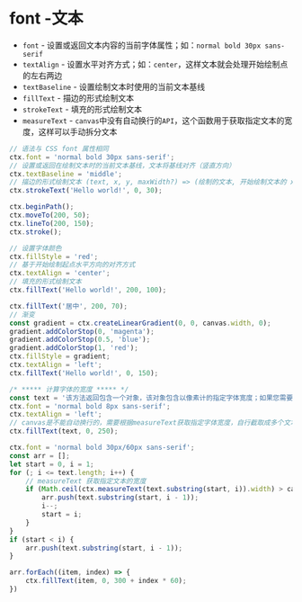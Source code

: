 # font -文本

- `font` - 设置或返回文本内容的当前字体属性；如：`normal bold 30px sans-serif`
- `textAlign` - 设置水平对齐方式；如：`center`，这样文本就会处理开始绘制点的左右两边
- `textBaseline` - 设置绘制文本时使用的当前文本基线
- `fillText` - 描边的形式绘制文本
- `strokeText` - 填充的形式绘制文本
- `measureText` - `canvas`中没有自动换行的`API`，这个函数用于获取指定文本的宽度，这样可以手动拆分文本

```js
// 语法与 CSS font 属性相同
ctx.font = 'normal bold 30px sans-serif';
// 设置或返回在绘制文本时的当前文本基线，文本将基线对齐（竖直方向）
ctx.textBaseline = 'middle';
// 描边的形式绘制文本 (text, x, y, maxWidth?) => (绘制的文本, 开始绘制文本的 x 坐标位置, 开始绘制文本的 y 坐标位置, 可选。允许的最大文本宽度)
ctx.strokeText('Hello world!', 0, 30);

ctx.beginPath();
ctx.moveTo(200, 50);
ctx.lineTo(200, 150);
ctx.stroke();

// 设置字体颜色
ctx.fillStyle = 'red';
// 基于开始绘制起点水平方向的对齐方式
ctx.textAlign = 'center';
// 填充的形式绘制文本
ctx.fillText('Hello world!', 200, 100);

ctx.fillText('居中', 200, 70);
// 渐变
const gradient = ctx.createLinearGradient(0, 0, canvas.width, 0);
gradient.addColorStop(0, 'magenta');
gradient.addColorStop(0.5, 'blue');
gradient.addColorStop(1, 'red');
ctx.fillStyle = gradient;
ctx.textAlign = 'left';
ctx.fillText('Hello world!', 0, 150);

/* ***** 计算字体的宽度 ***** */
const text = '该方法返回包含一个对象，该对象包含以像素计的指定字体宽度；如果您需要在文本向画布输出之前，就了解文本的宽度，那么请使用该方法';
ctx.font = 'normal bold 8px sans-serif';
ctx.textAlign = 'left';
// canvas是不能自动换行的，需要根据measureText获取指定字体宽度，自行截取成多个文本再手动绘制
ctx.fillText(text, 0, 250);

ctx.font = 'normal bold 30px/60px sans-serif';
const arr = [];
let start = 0, i = 1;
for (; i <= text.length; i++) {
    // measureText 获取指定文本的宽度
    if (Math.ceil(ctx.measureText(text.substring(start, i)).width) > canvas.width) {
        arr.push(text.substring(start, i - 1));
        i--;
        start = i;
    }
}
if (start < i) {
    arr.push(text.substring(start, i - 1));
}

arr.forEach((item, index) => {
    ctx.fillText(item, 0, 300 + index * 60);
})
```